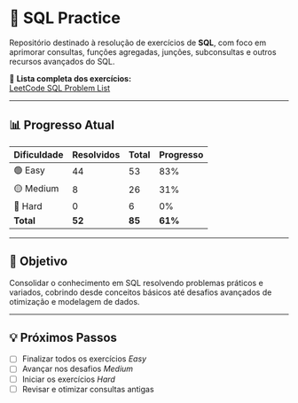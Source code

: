 # 🧠 SQL Practice  

Repositório destinado à resolução de exercícios de **SQL**, com foco em aprimorar consultas, funções agregadas, junções, subconsultas e outros recursos avançados do SQL.  

🔗 **Lista completa dos exercícios:**  
[LeetCode SQL Problem List](https://leetcode.com/problem-list/2u05zjw1/)  

---

## 📊 Progresso Atual  

| Dificuldade | Resolvidos | Total | Progresso |
|--------------|-------------|--------|------------|
| 🟢 Easy      | 44          | 53     | 83%        |
| 🟡 Medium    | 8           | 26     | 31%        |
| 🔴 Hard      | 0           | 6      | 0%         |
| **Total**    | **52**      | **85** | **61%**    |

---

## 🎯 Objetivo  
Consolidar o conhecimento em SQL resolvendo problemas práticos e variados, cobrindo desde conceitos básicos até desafios avançados de otimização e modelagem de dados.  

---

## 💡 Próximos Passos  
- [ ] Finalizar todos os exercícios *Easy*  
- [ ] Avançar nos desafios *Medium*  
- [ ] Iniciar os exercícios *Hard*  
- [ ] Revisar e otimizar consultas antigas  
